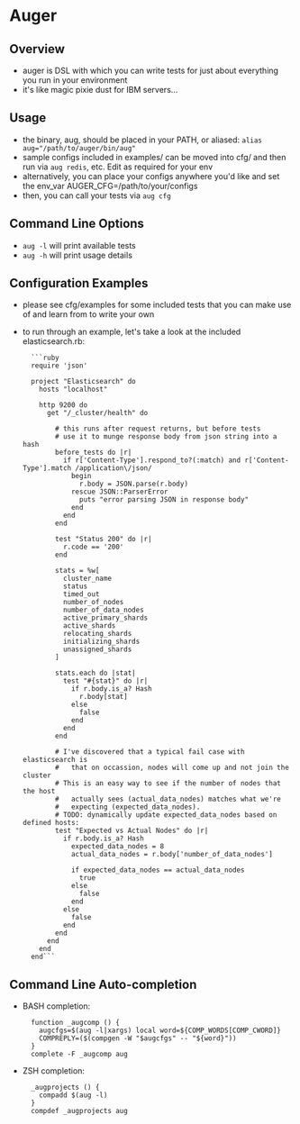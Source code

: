 # Auger

## Overview
* auger is DSL with which you can write tests for just about everything you run in your environment
* it's like magic pixie dust for IBM servers...

## Usage
* the binary, aug, should be placed in your PATH, or aliased: ```alias aug="/path/to/auger/bin/aug"```
* sample configs included in examples/ can be moved into cfg/ and then run via ```aug redis```, etc. Edit as required for your env
* alternatively, you can place your configs anywhere you'd like and set the env_var AUGER_CFG=/path/to/your/configs
* then, you can call your tests via ```aug cfg```

## Command Line Options
* ```aug -l``` will print available tests
* ```aug -h``` will print usage details

## Configuration Examples
* please see cfg/examples for some included tests that you can make use of and learn from to write your own
* to run through an example, let's take a look at the included elasticsearch.rb:

        ```ruby
        require 'json'

        project "Elasticsearch" do
          hosts "localhost"
  
          http 9200 do
            get "/_cluster/health" do

              # this runs after request returns, but before tests
              # use it to munge response body from json string into a hash
              before_tests do |r|
                if r['Content-Type'].respond_to?(:match) and r['Content-Type'].match /application\/json/
                  begin 
                    r.body = JSON.parse(r.body)
                  rescue JSON::ParserError
                    puts "error parsing JSON in response body"
                  end
                end
              end

              test "Status 200" do |r|
                r.code == '200'
              end

              stats = %w[
                cluster_name
                status
                timed_out
                number_of_nodes
                number_of_data_nodes
                active_primary_shards
                active_shards
                relocating_shards
                initializing_shards
                unassigned_shards
              ]

              stats.each do |stat|
                test "#{stat}" do |r|
                  if r.body.is_a? Hash
                    r.body[stat]
                  else
                    false
                  end
                end
              end

              # I've discovered that a typical fail case with elasticsearch is 
              #   that on occassion, nodes will come up and not join the cluster
              # This is an easy way to see if the number of nodes that the host 
              #   actually sees (actual_data_nodes) matches what we're
              #   expecting (expected_data_nodes).
              # TODO: dynamically update expected_data_nodes based on defined hosts:
              test "Expected vs Actual Nodes" do |r|
                if r.body.is_a? Hash
                  expected_data_nodes = 8
                  actual_data_nodes = r.body['number_of_data_nodes']
        
                  if expected_data_nodes == actual_data_nodes
                    true
                  else
                    false
                  end
                else
                  false
                end
              end
            end
          end
        end```

## Command Line Auto-completion
* BASH completion:

        function _augcomp () {
          augcfgs=$(aug -l|xargs) local word=${COMP_WORDS[COMP_CWORD]}
          COMPREPLY=($(compgen -W "$augcfgs" -- "${word}"))
        }
        complete -F _augcomp aug


* ZSH completion:

        _augprojects () {
          compadd $(aug -l)
        }
        compdef _augprojects aug

